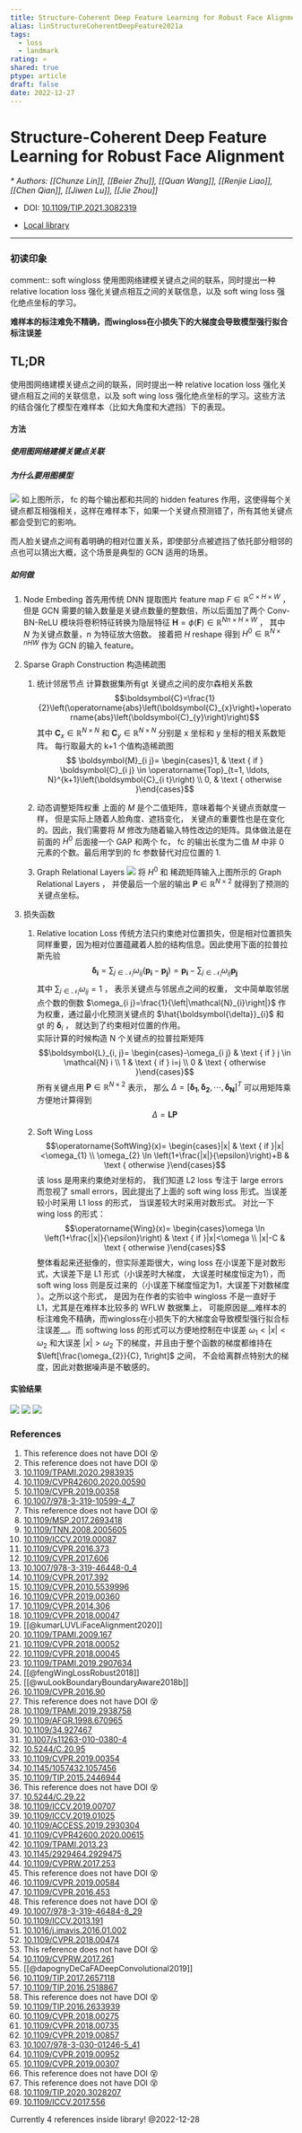 ```yaml
---
title: Structure-Coherent Deep Feature Learning for Robust Face Alignment
alias: linStructureCoherentDeepFeature2021a
tags:
  - loss
  - landmark
rating: ⭐
shared: true
ptype: article
draft: false
date: 2022-12-27
---
```



# Structure-Coherent Deep Feature Learning for Robust Face Alignment
<cite>* Authors: [[Chunze Lin]], [[Beier Zhu]], [[Quan Wang]], [[Renjie Liao]], [[Chen Qian]], [[Jiwen Lu]], [[Jie Zhou]]</cite>

* DOI: [10.1109/TIP.2021.3082319](https://doi.org/10.1109/TIP.2021.3082319)

* [Local library](zotero://select/items/1_ZV23WLUC)

***

### 初读印象

comment:: soft wingloss 使用图网络建模关键点之间的联系，同时提出一种 relative location loss 强化关键点相互之间的关联信息，以及 soft wing loss 强化绝点坐标的学习。


__难样本的标注难免不精确，而wingloss在小损失下的大梯度会导致模型强行拟合标注误差__

## TL;DR

使用图网络建模关键点之间的联系，同时提出一种 relative location loss 强化关键点相互之间的关联信息，以及 soft wing loss 强化绝点坐标的学习。这些方法的结合强化了模型在难样本（比如大角度和大遮挡）下的表现。

#### 方法
##### 使用图网络建模关键点关联
##### 为什么要用图模型
![](https://markdown-imagebed.oss-cn-beijing.aliyuncs.com/imgs/202205162319978.png)
如上图所示， fc 的每个输出都和共同的 hidden features 作用，这使得每个关键点都互相强相关，这样在难样本下，如果一个关键点预测错了，所有其他关键点都会受到它的影响。

而人脸关键点之间有着明确的相对位置关系，即使部分点被遮挡了依托部分相邻的点也可以猜出大概，这个场景是典型的 GCN 适用的场景。

##### 如何做
1. Node Embeding
	首先用传统 DNN 提取图片 feature map $F \in \mathbb{R}^{C \times H \times W}$ ， 但是 GCN 需要的输入数量是关键点数量的整数倍，所以后面加了两个 Conv-BN-ReLU 模块将卷积特征转换为隐层特征 $\boldsymbol{H}=\phi(\boldsymbol{F}) \in \mathbb{R}^{N n \times H \times W}$ ， 其中 $N$ 为关键点数量，$n$ 为特征放大倍数。 接着把 $H$ reshape 得到 $H^0 \in \mathbb{R}^{N \times n H W}$ 作为 GCN 的输入 feature。

2. Sparse Graph Construction 构造稀疏图
	1. 统计邻居节点
		计算数据集所有gt 关键点之间的皮尔森相关系数
		$$\boldsymbol{C}=\frac{1}{2}\left(\operatorname{abs}\left(\boldsymbol{C}_{x}\right)+\operatorname{abs}\left(\boldsymbol{C}_{y}\right)\right)$$
		其中 $\boldsymbol{C}_{x} \in \mathbb{R}^{N \times N}$ 和 $\boldsymbol{C}_{y} \in \mathbb{R}^{N \times N}$ 分别是 x 坐标和 y 坐标的相关系数矩阵。
		每行取最大的 k+1 个值构造稀疏图
		$$
\boldsymbol{M}_{i j}= \begin{cases}1, & \text { if } \boldsymbol{C}_{i j} \in \operatorname{Top}_{t=1, \ldots, N}^{k+1}\left(\boldsymbol{C}_{i t}\right) \\ 0, & \text { otherwise }\end{cases}$$

   2. 动态调整矩阵权重
	   上面的 $M$ 是个二值矩阵，意味着每个关键点贡献度一样， 但是实际上随着人脸角度、遮挡变化， 关键点的重要性也是在变化的。因此，我们需要将 $M$ 修改为随着输入特性改边的矩阵。具体做法是在前面的 $H^0$ 后面接一个 GAP 和两个 fc， fc 的输出长度为二值 $M$ 中非 0 元素的个数。最后用学到的 fc 参数替代对应位置的 1.
   3. Graph Relational Layers
	   ![](https://markdown-imagebed.oss-cn-beijing.aliyuncs.com/imgs/202205170007985.png)
	   将 $H^0$ 和 稀疏矩阵输入上图所示的 Graph Relational Layers ， 并使最后一个层的输出 $\boldsymbol{P} \in \mathbb{R}^{N \times 2}$ 就得到了预测的关键点坐标。
	   
3. 损失函数
	1. Relative location Loss
		传统方法只约束绝对位置损失，但是相对位置损失同样重要，因为相对位置蕴藏着人脸的结构信息。因此使用下面的拉普拉斯先验
		$$\boldsymbol{\delta}_{\boldsymbol{i}}=\sum_{j \in \mathcal{N}_{i}} \omega_{i j}\left(\boldsymbol{p}_{\boldsymbol{i}}-\boldsymbol{p}_{\boldsymbol{j}}\right)=\boldsymbol{p}_{\boldsymbol{i}}-\sum_{j \in \mathcal{N}_{i}} \omega_{i j} \boldsymbol{p}_{\boldsymbol{j}} $$
		其中 $\sum_{j \in \mathcal{N}_{i}} \omega_{i j}=1$ ， 表示关键点与邻居点之间的权重， 文中简单取邻居点个数的倒数 $\omega_{i j}=\frac{1}{\left|\mathcal{N}_{i}\right|}$ 作为权重，通过最小化预测关键点的 $\hat{\boldsymbol{\delta}}_{i}$ 和 gt 的 $\boldsymbol{\delta}_{i}$ ， 就达到了约束相对位置的作用。	
		实际计算的时候构造 N 个关键点的拉普拉斯矩阵 
		$$\boldsymbol{L}_{i, j}= \begin{cases}-\omega_{i j} & \text { if } j \in \mathcal{N} i \\ 1 & \text { if } i=j \\ 0 & \text { otherwise }\end{cases}$$
		所有关键点用 $\boldsymbol{P} \in \mathbb{R}^{N \times 2}$ 表示， 那么 $\Delta=\left[\boldsymbol{\delta}_{\mathbf{1}}, \boldsymbol{\delta}_{\mathbf{2}}, \cdots, \boldsymbol{\delta}_{\boldsymbol{N}}\right]^{T}$ 可以用矩阵乘方便地计算得到
		$$\Delta=\boldsymbol{L} \boldsymbol{P}$$
		
		

	3. Soft Wing Loss
		$$\operatorname{SoftWing}(x)= \begin{cases}|x| & \text { if }|x|<\omega_{1} \\ \omega_{2} \ln \left(1+\frac{|x|}{\epsilon}\right)+B & \text { otherwise }\end{cases}$$
		该 loss 是用来约束绝对坐标的， 我们知道 L2 loss 专注于 large errors 而忽视了 small errors，因此提出了上面的 soft wing loss 形式。当误差较小时采用 L1 loss 的形式， 当误差较大时采用对数形式。
		对比一下 wing loss 的形式：
		$$\operatorname{Wing}(x)= \begin{cases}\omega \ln \left(1+\frac{|x|}{\epsilon}\right) & \text { if }|x|<\omega \\ |x|-C & \text { otherwise }\end{cases}$$
		整体看起来还挺像的，但实际差距很大，wing loss 在小误差下是对数形式，大误差下是 L1 形式（小误差时大梯度， 大误差时梯度恒定为1），而 soft wing loss 则是反过来的（小误差下梯度恒定为1，大误差下对数梯度	）。之所以这个形式， 是因为在作者的实验中 wingloss 不是一直好于 L1，尤其是在难样本比较多的 WFLW 数据集上， 可能原因是__难样本的标注难免不精确，而wingloss在小损失下的大梯度会导致模型强行拟合标注误差__。而 softwing loss 的形式可以方便地控制在中误差 $\omega_{1}<|x|<\omega_{2}$ 和大误差 $|x|>\omega_{2}$ 下的梯度，并且由于整个函数的梯度都维持在 $\left[\frac{\omega_{2}}{C}, 1\right]$ 之间， 不会给离群点特别大的梯度，因此对数据噪声是不敏感的。
		
		
#### 实验结果

![](https://markdown-imagebed.oss-cn-beijing.aliyuncs.com/imgs/202205170034238.png)
![](https://markdown-imagebed.oss-cn-beijing.aliyuncs.com/imgs/202205170035612.png)
![](https://markdown-imagebed.oss-cn-beijing.aliyuncs.com/imgs/202205170036915.png)



### References

1. This reference does not have DOI 😵
2. This reference does not have DOI 😵
3. [10.1109/TPAMI.2020.2983935](https://doi.org/10.1109/TPAMI.2020.2983935)
4. [10.1109/CVPR42600.2020.00590](https://doi.org/10.1109/CVPR42600.2020.00590)
5. [10.1109/CVPR.2019.00358](https://doi.org/10.1109/CVPR.2019.00358)
6. [10.1007/978-3-319-10599-4_7](https://doi.org/10.1007/978-3-319-10599-4_7)
7. This reference does not have DOI 😵
8. [10.1109/MSP.2017.2693418](https://doi.org/10.1109/MSP.2017.2693418)
9. [10.1109/TNN.2008.2005605](https://doi.org/10.1109/TNN.2008.2005605)
10. [10.1109/ICCV.2019.00087](https://doi.org/10.1109/ICCV.2019.00087)
11. [10.1109/CVPR.2016.373](https://doi.org/10.1109/CVPR.2016.373)
12. [10.1109/CVPR.2017.606](https://doi.org/10.1109/CVPR.2017.606)
13. [10.1007/978-3-319-46448-0_4](https://doi.org/10.1007/978-3-319-46448-0_4)
14. [10.1109/CVPR.2017.392](https://doi.org/10.1109/CVPR.2017.392)
15. [10.1109/CVPR.2010.5539996](https://doi.org/10.1109/CVPR.2010.5539996)
16. [10.1109/CVPR.2019.00360](https://doi.org/10.1109/CVPR.2019.00360)
17. [10.1109/CVPR.2014.306](https://doi.org/10.1109/CVPR.2014.306)
18. [10.1109/CVPR.2018.00047](https://doi.org/10.1109/CVPR.2018.00047)
19. [[@kumarLUVLiFaceAlignment2020]]
20. [10.1109/TPAMI.2009.167](https://doi.org/10.1109/TPAMI.2009.167)
21. [10.1109/CVPR.2018.00052](https://doi.org/10.1109/CVPR.2018.00052)
22. [10.1109/CVPR.2018.00045](https://doi.org/10.1109/CVPR.2018.00045)
23. [10.1109/TPAMI.2019.2907634](https://doi.org/10.1109/TPAMI.2019.2907634)
24. [[@fengWingLossRobust2018]]
25. [[@wuLookBoundaryBoundaryAware2018b]]
26. [10.1109/CVPR.2016.90](https://doi.org/10.1109/CVPR.2016.90)
27. This reference does not have DOI 😵
28. [10.1109/TPAMI.2019.2938758](https://doi.org/10.1109/TPAMI.2019.2938758)
29. [10.1109/AFGR.1998.670965](https://doi.org/10.1109/AFGR.1998.670965)
30. [10.1109/34.927467](https://doi.org/10.1109/34.927467)
31. [10.1007/s11263-010-0380-4](https://doi.org/10.1007/s11263-010-0380-4)
32. [10.5244/C.20.95](https://doi.org/10.5244/C.20.95)
33. [10.1109/CVPR.2019.00354](https://doi.org/10.1109/CVPR.2019.00354)
34. [10.1145/1057432.1057456](https://doi.org/10.1145/1057432.1057456)
35. [10.1109/TIP.2015.2446944](https://doi.org/10.1109/TIP.2015.2446944)
36. This reference does not have DOI 😵
37. [10.5244/C.29.22](https://doi.org/10.5244/C.29.22)
38. [10.1109/ICCV.2019.00707](https://doi.org/10.1109/ICCV.2019.00707)
39. [10.1109/ICCV.2019.01025](https://doi.org/10.1109/ICCV.2019.01025)
40. [10.1109/ACCESS.2019.2930304](https://doi.org/10.1109/ACCESS.2019.2930304)
41. [10.1109/CVPR42600.2020.00615](https://doi.org/10.1109/CVPR42600.2020.00615)
42. [10.1109/TPAMI.2013.23](https://doi.org/10.1109/TPAMI.2013.23)
43. [10.1145/2929464.2929475](https://doi.org/10.1145/2929464.2929475)
44. [10.1109/CVPRW.2017.253](https://doi.org/10.1109/CVPRW.2017.253)
45. This reference does not have DOI 😵
46. [10.1109/CVPR.2019.00584](https://doi.org/10.1109/CVPR.2019.00584)
47. [10.1109/CVPR.2016.453](https://doi.org/10.1109/CVPR.2016.453)
48. This reference does not have DOI 😵
49. [10.1007/978-3-319-46484-8_29](https://doi.org/10.1007/978-3-319-46484-8_29)
50. [10.1109/ICCV.2013.191](https://doi.org/10.1109/ICCV.2013.191)
51. [10.1016/j.imavis.2016.01.002](https://doi.org/10.1016/j.imavis.2016.01.002)
52. [10.1109/CVPR.2018.00474](https://doi.org/10.1109/CVPR.2018.00474)
53. This reference does not have DOI 😵
54. [10.1109/CVPRW.2017.261](https://doi.org/10.1109/CVPRW.2017.261)
55. [[@dapognyDeCaFADeepConvolutional2019]]
56. [10.1109/TIP.2017.2657118](https://doi.org/10.1109/TIP.2017.2657118)
57. [10.1109/TIP.2016.2518867](https://doi.org/10.1109/TIP.2016.2518867)
58. This reference does not have DOI 😵
59. [10.1109/TIP.2016.2633939](https://doi.org/10.1109/TIP.2016.2633939)
60. [10.1109/CVPR.2018.00275](https://doi.org/10.1109/CVPR.2018.00275)
61. [10.1109/CVPR.2018.00735](https://doi.org/10.1109/CVPR.2018.00735)
62. [10.1109/CVPR.2019.00857](https://doi.org/10.1109/CVPR.2019.00857)
63. [10.1007/978-3-030-01246-5_41](https://doi.org/10.1007/978-3-030-01246-5_41)
64. [10.1109/CVPR.2019.00952](https://doi.org/10.1109/CVPR.2019.00952)
65. [10.1109/CVPR.2019.00307](https://doi.org/10.1109/CVPR.2019.00307)
66. This reference does not have DOI 😵
67. This reference does not have DOI 😵
68. [10.1109/TIP.2020.3028207](https://doi.org/10.1109/TIP.2020.3028207)
69. [10.1109/ICCV.2017.556](https://doi.org/10.1109/ICCV.2017.556)

 Currently 4 references inside library! @2022-12-28